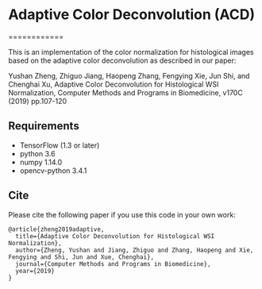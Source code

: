 # Adaptive Color Deconvolution (ACD)
============

This is an implementation of the color normalization for histological images based on the adaptive color deconvolution as described in our paper:

Yushan Zheng, Zhiguo Jiang, Haopeng Zhang, Fengying Xie, Jun Shi, and Chenghai Xu,
Adaptive Color Deconvolution for Histological WSI Normalization,
Computer Methods and Programs in Biomedicine, v170C (2019) pp.107-120

## Requirements
* TensorFlow (1.3 or later)
* python 3.6
* numpy 1.14.0
* opencv-python 3.4.1

## Cite

Please cite the following paper if you use this code in your own work:

```
@article{zheng2019adaptive,
  title={Adaptive Color Deconvolution for Histological WSI Normalization},
  author={Zheng, Yushan and Jiang, Zhiguo and Zhang, Haopeng and Xie, Fengying and Shi, Jun and Xue, Chenghai},
  journal={Computer Methods and Programs in Biomedicine},
  year={2019}
}
```
